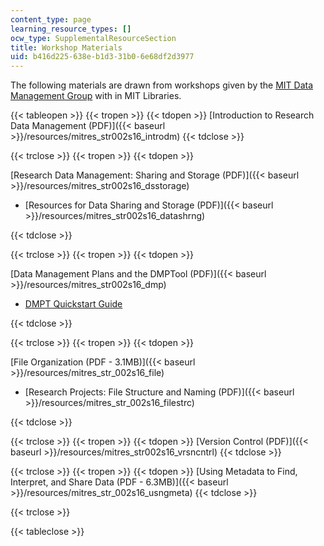```yaml
---
content_type: page
learning_resource_types: []
ocw_type: SupplementalResourceSection
title: Workshop Materials
uid: b416d225-638e-b1d3-31b0-6e68df2d3977
---
```


The following materials are drawn from workshops given by the [MIT Data Management Group](http://libraries.mit.edu/data-management/) with in MIT Libraries.

{{< tableopen >}}
{{< tropen >}}
{{< tdopen >}}
[Introduction to Research Data Management (PDF)]({{< baseurl >}}/resources/mitres_str002s16_introdm)
{{< tdclose >}}

{{< trclose >}}
{{< tropen >}}
{{< tdopen >}}


[Research Data Management: Sharing and Storage (PDF)]({{< baseurl >}}/resources/mitres_str002s16_dsstorage)

*   [Resources for Data Sharing and Storage (PDF)]({{< baseurl >}}/resources/mitres_str002s16_datashrng)


{{< tdclose >}}

{{< trclose >}}
{{< tropen >}}
{{< tdopen >}}


[Data Management Plans and the DMPTool (PDF)]({{< baseurl >}}/resources/mitres_str002s16_dmp)

*   [DMPT Quickstart Guide](https://dmptool.org/)


{{< tdclose >}}

{{< trclose >}}
{{< tropen >}}
{{< tdopen >}}


[File Organization (PDF - 3.1MB)]({{< baseurl >}}/resources/mitres_str_002s16_file)

*   [Research Projects: File Structure and Naming (PDF)]({{< baseurl >}}/resources/mitres_str_002s16_filestrc)


{{< tdclose >}}

{{< trclose >}}
{{< tropen >}}
{{< tdopen >}}
[Version Control (PDF)]({{< baseurl >}}/resources/mitres_str002s16_vrsncntrl)
{{< tdclose >}}

{{< trclose >}}
{{< tropen >}}
{{< tdopen >}}
[Using Metadata to Find, Interpret, and Share Data (PDF - 6.3MB)]({{< baseurl >}}/resources/mitres_str_002s16_usngmeta)
{{< tdclose >}}

{{< trclose >}}

{{< tableclose >}}